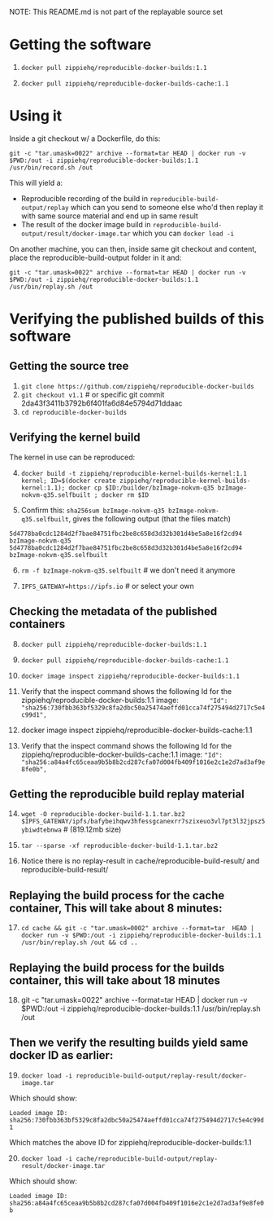 
NOTE: This README.md is not part of the replayable source set

# Getting the software

1. `docker pull zippiehq/reproducible-docker-builds:1.1`

2. `docker pull zippiehq/reproducible-docker-builds-cache:1.1`

# Using it

Inside a git checkout w/ a Dockerfile, do this:

`git -c "tar.umask=0022" archive --format=tar HEAD | docker run -v $PWD:/out -i zippiehq/reproducible-docker-builds:1.1 /usr/bin/record.sh /out`

This will yield a:
- Reproducible recording of the build in `reproducible-build-output/replay` which can you send to someone else who'd then replay it with same source material and end up in same result
- The result of the docker image build in `reproducible-build-output/result/docker-image.tar` which you can `docker load -i`

On another machine, you can then, inside same git checkout and content, place the reproducible-build-output folder in it and:

`git -c "tar.umask=0022" archive --format=tar HEAD | docker run -v $PWD:/out -i zippiehq/reproducible-docker-builds:1.1 /usr/bin/replay.sh /out`

# Verifying the published builds of this software

## Getting the source tree
1. `git clone https://github.com/zippiehq/reproducible-docker-builds`
2. `git checkout v1.1` # or specific git commit 2da43f3411b3792b6f401fa6d84e5794d71ddaac
3. `cd reproducible-docker-builds`

## Verifying the kernel build

The kernel in use can be reproduced:

4. `docker build -t zippiehq/reproducible-kernel-builds-kernel:1.1 kernel; ID=$(docker create zippiehq/reproducible-kernel-builds-kernel:1.1); docker cp $ID:/builder/bzImage-nokvm-q35 bzImage-nokvm-q35.selfbuilt ; docker rm $ID`

5. Confirm this: `sha256sum bzImage-nokvm-q35 bzImage-nokvm-q35.selfbuilt`, gives the following output (that the files match)

`5d4778ba0cdc1284d2f7bae84751fbc2be8c658d3d32b301d4be5a8e16f2cd94 bzImage-nokvm-q35
5d4778ba0cdc1284d2f7bae84751fbc2be8c658d3d32b301d4be5a8e16f2cd94 bzImage-nokvm-q35.selfbuilt`

6. `rm -f bzImage-nokvm-q35.selfbuilt` # we don't need it anymore

7. `IPFS_GATEWAY=https://ipfs.io`   # or select your own

## Checking the metadata of the published containers

8. `docker pull zippiehq/reproducible-docker-builds:1.1`

9. `docker pull zippiehq/reproducible-docker-builds-cache:1.1`

10. `docker image inspect zippiehq/reproducible-docker-builds:1.1`
11. Verify that the inspect command shows the following Id for the zippiehq/reproducible-docker-builds:1.1 image:
     `         "Id": "sha256:730fbb363bf5329c8fa2dbc50a25474aeffd01cca74f275494d2717c5e4c99d1", `

12. docker image inspect zippiehq/reproducible-docker-builds-cache:1.1

13. Verify that the inspect command shows the following Id for the zippiehq/reproducible-docker-builds-cache:1.1 image:
     ` "Id": "sha256:a84a4fc65ceaa9b5b8b2cd287cfa07d004fb409f1016e2c1e2d7ad3af9e8fe0b", `

## Getting the reproducible build replay material

14. `wget -O reproducible-docker-build-1.1.tar.bz2 $IPFS_GATEWAY/ipfs/bafybeihqwv3hfessgcanexrr7szixeuo3vl7pt3l32jpsz5ybiwdtebnwa` # (819.12mb size)

15. `tar --sparse -xf reproducible-docker-build-1.1.tar.bz2`

16. Notice there is no replay-result in cache/reproducible-build-result/ and reproducible-build-result/


## Replaying the build process for the cache container, This will take about 8 minutes:

17. `cd cache && git -c "tar.umask=0002" archive --format=tar  HEAD | docker run -v $PWD:/out -i zippiehq/reproducible-docker-builds:1.1 /usr/bin/replay.sh /out && cd ..`

## Replaying the build process for the builds container, this will take about 18 minutes

18. git -c "tar.umask=0022" archive --format=tar  HEAD | docker run -v $PWD:/out -i zippiehq/reproducible-docker-builds:1.1 /usr/bin/replay.sh /out

## Then we verify the resulting builds yield same docker ID as earlier:

19. `docker load -i reproducible-build-output/replay-result/docker-image.tar`

Which should show:

`Loaded image ID: sha256:730fbb363bf5329c8fa2dbc50a25474aeffd01cca74f275494d2717c5e4c99d1`

Which matches the above ID for zippiehq/reproducible-docker-builds:1.1

20. `docker load -i cache/reproducible-build-output/replay-result/docker-image.tar`

Which should show:

`Loaded image ID: sha256:a84a4fc65ceaa9b5b8b2cd287cfa07d004fb409f1016e2c1e2d7ad3af9e8fe0b`


